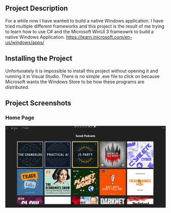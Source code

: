 ## Project Description
For a while now I have wanted to build a native Windows application. I have tried multiple different frameworks and this project is the result of me trying to learn how to use C# and the Microsoft WinUI 3 frameowrk to build a native Windows Application. https://learn.microsoft.com/en-us/windows/apps/

## Installing the Project
Unfortunately it is impossible to install this project without opening it and running it in Visual Studio. There is no simple .exe file to click on because Microsoft wants the Windows Store to be how these programs are distributed. 

## Project Screenshots

### Home Page
![](./screenshots/home.PNG)



